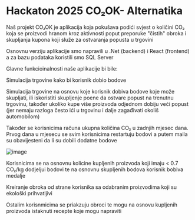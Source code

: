 # Hackaton 2025 CO₂OK- Alternatika

Naš projekt CO₂OK je aplikacija koja pokušava podići svjest o količini CO₂ koja se proizvodi hranom kroz aktivnosti poput preporuke "čistih" obroka i skupljanja kupona koji služe za ostvaranja popusta u trgovini


Osnovnu verziju aplikacije smo napravili u .Net (backend) i React (frontend) a za bazu podataka koristili smo SQL Server


Glavne funkcioinalnosti naše aplikacije bi bile:


Simulacija trgovine kako bi korisnik dobio bodove


Simulacija trgovine na osnovu koje korisnik dobiva bodove koje može skupljati, ili iskoristiti skupljenje poene da ostvare popust na trenutnu trgovinu, također ukoliko kupe više proizvoda odjednom dobiju veći popust (jer nemaju razloga često ići u trgovinu i dalje zagađivati okoliš automobilom)


Također se korisnicima računa ukupna količina CO₂ u zadnjih mjesec dana. Prvog dana u mjesecu se svim korisnicima restartuju bodovi a putem maila su obavijesteni da li su dobili dodatne bodove

![image](https://github.com/user-attachments/assets/88337eef-60ad-4543-9e8e-f4d9e8bd503c)

Korisnicima se na osnovnu kolicine kupljenih proizvoda koji imaju < 0.7 CO₂/kg dodjeljui bodovi te na osnovnu skupljenih bodova korisnik bobiva medalje

Kreiranje obroka od strane korisnika sa odabranim proizvodima koji su ekološki prihvatljivi  


Ostalim korisnmicima se priakzuju obroci te mogu na osnovu kupljenih proizvoda istaknuti recepte koje mogu napraviti





